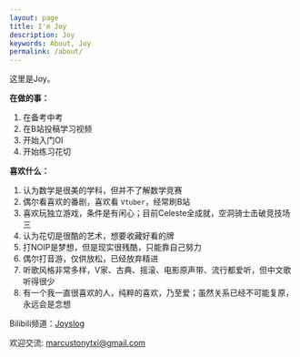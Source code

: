 ```yaml
---
layout: page
title: I'm Joy
description: Joy
keywords: About, Joy
permalink: /about/
---
```




这里是Joy。

**在做的事：** 
1. 在备考中考
2. 在B站投稿学习视频
3. 开始入门OI
4. 开始练习花切

**喜欢什么：** 
1. 认为数学是很美的学科，但并不了解数学竞赛
2. 偶尔看喜欢的番剧，喜欢看 `Vtuber`，经常刷B站
3. 喜欢玩独立游戏，条件是有闲心；目前Celeste全成就，空洞骑士击破竞技场三
4. 认为花切是很酷的艺术，想要收藏好看的牌
5. 打NOIP是梦想，但是现实很残酷，只能靠自己努力
6. 偶尔打音游，仅供放松，已经放弃精进
7. 听歌风格非常多样，V家、古典、摇滚、电影原声带、流行都爱听，但中文歌听得很少
8. 有一个我一直很喜欢的人，纯粹的喜欢，乃至爱；虽然关系已经不可能复原，永远会是念想

Bilibili频道：[Joyslog](https://space.bilibili.com/109336323)

欢迎交流: marcustonytxi@gmail.com